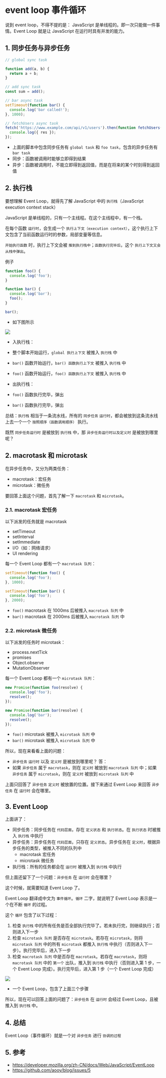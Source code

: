 # event loop 事件循环

说到 event loop，不得不提的是： JavaScript 是单线程的。即一次只能做一件事情。Event Loop 就是让 JavaScript 在运行时具有并发的能力。

## 1. 同步任务与异步任务

```javascript
// global sync task

function add(a, b) {
  return a + b;
}

// add sync task
const sum = add();

// bar async task
setTimeout(function bar() {
  console.log('bar called!');
}, 1000);

// fetchUsers async task
fetch('https://www.example.com/api/v1/users').then(function fetchUsers(res) {
  console.log({ res });
});
```

- 上面的脚本中包含同步任务有 `global task` 和 `foo task`，包含的异步任务有 `bar task`
- 同步：函数被调用时能够立即得到结果
- 异步：函数被调用时，不能立即得到返回值，而是在将来的某个时刻得到返回值

## 2. 执行栈

要想理解 Event Loop，就得先了解 JavaScript 中的 `执行栈`（JavaScript execution context stack）

JavaScript 是单线程的，只有一个主线程。在这个主线程中，有一个栈。

在每个函数 `运行时`，会生成一个 `执行上下文（execution context）`，这个执行上下文包含了当前函数运行时的参数，局部变量等信息。

`开始执行函数` 时，执行上下文会被 `推到执行栈中`；`函数执行完毕后`，这个 `执行上下文又会从栈中弹出`。

例子

```javascript
function foo() {
  console.log('foo');
}

function bar() {
  console.log('bar');
  foo();
}

bar();
```

- 如下图所示

<img src="./assets/event-loop.png">

- 入执行栈：
- 整个脚本开始运行，`global 执行上下文` 被推入 `执行栈` 中
- `bar()` 函数开始运行，`bar() 函数执行上下文` 被推入 `执行栈` 中
- `foo()` 函数开始运行，`foo() 函数执行上下文` 被推入 `执行栈` 中

- 出执行栈：
- `foo()` 函数执行完毕，弹出
- `bar()` 函数执行完毕，弹出

总结：`执行栈` 相当于一条流水线，所有的 `同步任务` `运行时`，都会被放到这条流水线上去一个一个 `按照顺序（函数调用顺序）` 执行。

既然 `同步任务运行时` 是被放到 `执行栈` 中，那 `异步任务运行时以及定义时` 是被放到哪里呢？

## 2. macrotask 和 microtask

在异步任务中，又分为两类任务：

- macrotask：宏任务
- microtask：微任务

要回答上面这个问题，首先了解一下 `macrotask` 和 `microtask`。

### 2.1. macrotask 宏任务

以下派发的任务就是 macrotask

- setTimeout
- setInterval
- setImmediate
- I/O（如：网络请求）
- UI rendering

每一个 Event Loop 都有一个 `macrotask 队列`：

```javascript
setTimeout(function foo() {
  console.log('foo');
}, 1000);

setTimeout(function bar() {
  console.log('foo');
}, 2000);
```

- `foo()` macrotask 在 1000ms 后被推入 `macrotask 队列` 中
- `bar()` macrotask 在 2000ms 后被推入 `macrotask 队列` 中

### 2.2. microtask 微任务

以下派发的任务时 microtask：

- process.nextTick
- promises
- Object.observe
- MutationObserver

每一个 Event Loop 都有一个 `microtask 队列`：

```javascript
new Promise(function foo(resolve) {
  console.log('foo');
  resolve();
});

new Promise(function bar(resolve) {
  console.log('bar');
  resolve();
});
```

- `foo()` microtask 被推入 `microtask 队列` 中
- `bar()` microtask 被推入 `microtask 队列` 中

所以，现在来看看上面的问题：

- `异步任务` `运行时` 以及 `定义时` 是被放到哪里呢？
  答：
- 如果 `异步任务` 属于 `macrotask`，则在 `定义时` 被放到 `macrotask 队列` 中；如果 `异步任务` 属于 `microtask`，则在 `定义时` 被放到 `microtask 队列` 中

上面只回答了 `异步任务` `定义时` 被放置的位置。接下来通过 Event Loop 来回答 `异步任务` 在 `运行时` 会在哪里。

## 3. Event Loop

上面讲了：

- 同步任务：同步任务在 `代码层面`，存在 `定义状态` 和 `执行状态`。在 `执行状态` 时被推入 `执行栈` 中执行
- 异步任务：异步任务在 `代码层面`，只存在 `定义状态`。异步任务在 `定义时`，根据异步任务的类型，被推入不同的队列中
  - macrotask 宏任务
  - microtask 微任务
- 执行栈：所有的任务都会在 `运行时` 被推入到 `执行栈` 中执行

但上面还留下了一个问题：`异步任务` 在 `运行时` 会在哪里？

这个时候，就需要知道 Event Loop 了。

Event Loop 翻译成中文为 `事件循环`。`循环` 二字，就说明了 Event Loop 表示是一个在不断 `循环` 的过程。

这个 `循环` 包含了以下过程：

1. 检查 `执行栈` 中的所有任务是否全部执行完毕了。若未执行完，则继续执行；否则进入下一步
2. 检查 `microtask 队列` 是否存在 `microtask`。若存在 `microtask`，则将 `microtask 队列` 中的所有 `microtask` 都推入 `执行栈` 中执行（否则进入下一步）。执行完毕后，进入下一步
3. 检查 `macrotask 队列` 中是否存在 `macrotask`。若存在 `macrotask`，则将 `macrotask 队列` 中的 `第一个` 出队，推入到 `执行栈` 中执行（否则进入第 1 步，一个 Event Loop 完成）。执行完毕后，进入第 1 步（一个 Event Loop 完成）

<img src="./assets/event-loop2.png">

- 一个 Event Loop，包含了上面三个步骤

所以，现在可以回答上面的问题了：`异步任务` 在 `运行时` 会经过 Event Loop，且被推入到 `执行栈` 中。

## 4. 总结

Event Loop（事件循环）就是一个对 `异步任务` 进行 `协调的过程`

## 5. 参考

- https://developer.mozilla.org/zh-CN/docs/Web/JavaScript/EventLoop
- https://github.com/aooy/blog/issues/5
